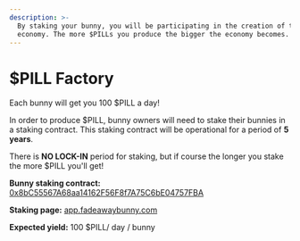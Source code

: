 ```yaml
---
description: >-
  By staking your bunny, you will be participating in the creation of the $PILL
  economy. The more $PILLs you produce the bigger the economy becomes.
---
```


# $PILL Factory

Each bunny will get you 100 $PILL a day!

In order to produce $PILL, bunny owners will need to stake their bunnies in a staking contract. This staking contract will be operational for a period of **5 years**.

There is **NO LOCK-IN** period for staking, but if course the longer you stake the more $PILL you'll get!

**Bunny staking contract:** [0x8bC55567A68aa14162F56F8f7A75C6bE04757FBA](https://etherscan.io/address/0x8bC55567A68aa14162F56F8f7A75C6bE04757FBA)

**Staking page:** [app.fadeawaybunny.com](https://app.fadeawaybunny.com)

**Expected yield:** 100 $PILL/ day / bunny
